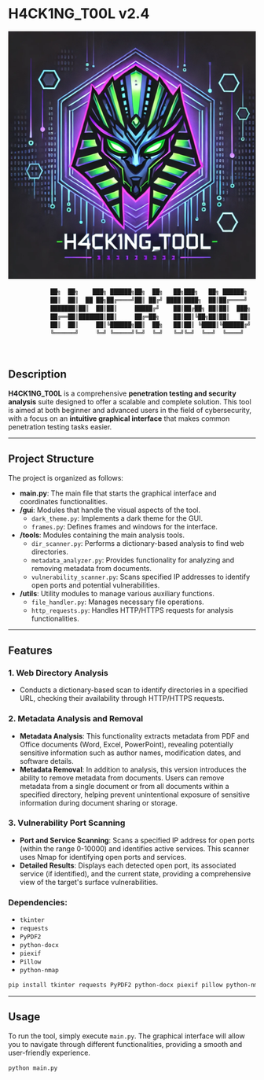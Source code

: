 # H4CK1NG_T00L v2.4

<div align="center">
    <img src="https://github.com/ramsesware/ramsesware/blob/main/images/H4CK1NG_T00L_LOGO.png" />
</div>

```bash
            ██╗  ██╗    ███╗ ██████╗██╗  ██╗   ██╗███╗   ██╗ ██████╗     ████████╗ ██████╗  ██████╗ ██╗     
            ██║  ██║  ██ ██╗██╔════╝██║ ██╔╝ ████║████╗  ██║██╔════╝     ╚══██╔══╝██    ██╗██    ██╗██║     
            ███████║██║  ██║██║     █████╔╝    ██║██╔██╗ ██║██║  ███╗       ██║   ██ ██ ██║██ ██ ██║██║     
            ██╔══██║███████║██║     ██╔═██╗    ██║██║╚██╗██║██║   ██║       ██║   ██    ██║██    ██║██║     
            ██║  ██║     ██║╚██████╗██║  ██╗   ██║██║ ╚████║╚██████╔╝       ██║   ╚██████╔╝╚██████╔╝███████╗
            ╚══════╝     ╚═╝ ╚═════╝╚═╝  ╚═╝   ╚═╝╚═╝  ╚══╝  ╚════╝         ╚═╝    ╚═════╝  ╚═════╝ ╚══════╝

                                                                                                
```

## Description

**H4CK1NG_T00L** is a comprehensive **penetration testing and security analysis** suite designed to offer a scalable and complete solution. This tool is aimed at both beginner and advanced users in the field of cybersecurity, with a focus on an **intuitive graphical interface** that makes common penetration testing tasks easier.

--- 

## Project Structure

The project is organized as follows:

- **main.py**: The main file that starts the graphical interface and coordinates functionalities.
- **/gui**: Modules that handle the visual aspects of the tool.
  - `dark_theme.py`: Implements a dark theme for the GUI.
  - `frames.py`: Defines frames and windows for the interface.
- **/tools**: Modules containing the main analysis tools.
  - `dir_scanner.py`: Performs a dictionary-based analysis to find web directories.
  - `metadata_analyzer.py`: Provides functionality for analyzing and removing metadata from documents.
  - `vulnerability_scanner.py`: Scans specified IP addresses to identify open ports and potential vulnerabilities.
- **/utils**: Utility modules to manage various auxiliary functions.
  - `file_handler.py`: Manages necessary file operations.
  - `http_requests.py`: Handles HTTP/HTTPS requests for analysis functionalities.

--- 

## Features

### 1. Web Directory Analysis
- Conducts a dictionary-based scan to identify directories in a specified URL, checking their availability through HTTP/HTTPS requests.

### 2. Metadata Analysis and Removal
- **Metadata Analysis**: This functionality extracts metadata from PDF and Office documents (Word, Excel, PowerPoint), revealing potentially sensitive information such as author names, modification dates, and software details.
- **Metadata Removal**: In addition to analysis, this version introduces the ability to remove metadata from documents. Users can remove metadata from a single document or from all documents within a specified directory, helping prevent unintentional exposure of sensitive information during document sharing or storage.
  
### 3. Vulnerability Port Scanning
- **Port and Service Scanning**: Scans a specified IP address for open ports (within the range 0-10000) and identifies active services. This scanner uses Nmap for identifying open ports and services.
- **Detailed Results**: Displays each detected open port, its associated service (if identified), and the current state, providing a comprehensive view of the target's surface vulnerabilities.

### Dependencies:
- `tkinter`
- `requests`
- `PyPDF2`
- `python-docx`
- `piexif`
- `Pillow`
- `python-nmap`

```bash
pip install tkinter requests PyPDF2 python-docx piexif pillow python-nmap
```


--- 

## Usage

To run the tool, simply execute `main.py`. The graphical interface will allow you to navigate through different functionalities, providing a smooth and user-friendly experience.

```bash
python main.py

